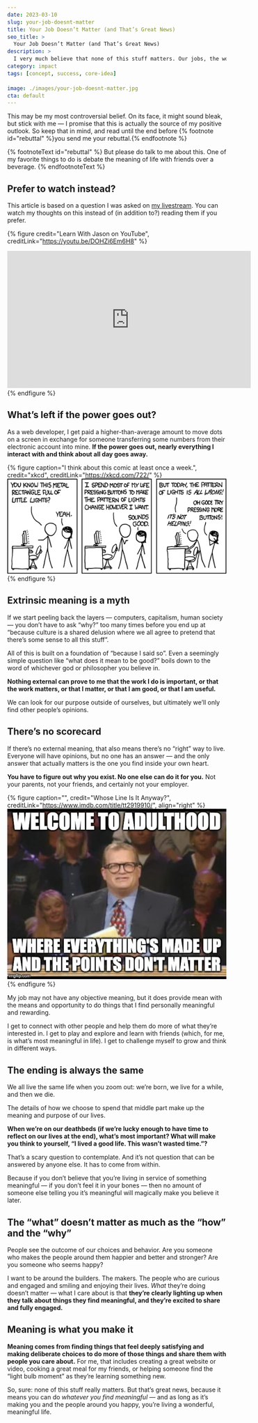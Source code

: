 ```yaml
---
date: 2023-03-10
slug: your-job-doesnt-matter
title: Your Job Doesn’t Matter (and That’s Great News)
seo_title: >
  Your Job Doesn’t Matter (and That’s Great News)
description: >
  I very much believe that none of this stuff matters. Our jobs, the work, all of it. It’s completely meaningless. I also believe this is a wonderful thing.
category: impact
tags: [concept, success, core-idea]

image: ./images/your-job-doesnt-matter.jpg
cta: default
---
```


This may be my most controversial belief. On its face, it might sound bleak, but stick with me — I promise that this is actually the source of my positive outlook. So keep that in mind, and read until the end before {% footnote id="rebuttal" %}you send me your rebuttal.{% endfootnote %}

{% footnoteText id="rebuttal" %}
  But please do talk to me about this. One of my favorite things to do is debate the meaning of life with friends over a beverage.
{% endfootnoteText %}

## Prefer to watch instead?

This article is based on a question I was asked on [my livestream](https://www.learnwithjason.dev). You can watch my thoughts on this instead of (in addition to?) reading them if you prefer.

{% figure
  credit="Learn With Jason on YouTube",
  creditLink="https://youtu.be/DOHZi6Em6H8"
%}
  <iframe width="560" height="315" src="https://www.youtube-nocookie.com/embed/DOHZi6Em6H8" title="YouTube video player" frameborder="0" allow="accelerometer; autoplay; clipboard-write; encrypted-media; gyroscope; picture-in-picture; web-share" allowfullscreen></iframe>
{% endfigure %}

## What’s left if the power goes out?

As a web developer, I get paid a higher-than-average amount to move dots on a screen in exchange for someone transferring some numbers from their electronic account into mine. **If the power goes out, nearly everything I interact with and think about all day goes away.**

{% figure
  caption="I think about this comic at least once a week.",
  credit="xkcd",
  creditLink="https://xkcd.com/722/"
%}
  ![Cueball and Megan are looking at his computer, on the desk. Cueball: You know this metal rectangle full of little lights? Megan: Yeah. Cueball: I spend most of my life pressing buttons to make the pattern of lights change however I want. Megan: Sounds good. Cueball: But today, the pattern of lights is all wrong! Megan: Oh god! Try pressing more buttons! Cueball: IT'S NOT HELPING!](./images/xkcd-computer-problems.jpg)
{% endfigure %} 

## Extrinsic meaning is a myth

If we start peeling back the layers — computers, capitalism, human society — you don’t have to ask “why?” too many times before you end up at “because culture is a shared delusion where we all agree to pretend that there’s some sense to all this stuff”.

All of this is built on a foundation of “because I said so”. Even a seemingly simple question like “what does it mean to be good?” boils down to the word of whichever god or philosopher you believe in.

**Nothing external can prove to me that the work I do is important, or that the work matters, or that I matter, or that I am good, or that I am useful.**

We can look for our purpose outside of ourselves, but ultimately we’ll only find other people’s opinions.

## There’s no scorecard

If there’s no external meaning, that also means there’s no “right” way to live. Everyone will have opinions, but no one has an answer — and the only answer that actually matters is the one you find inside your own heart.

**You have to figure out why you exist. No one else can do it for you.** Not your parents, not your friends, and certainly not your employer.

{% figure
  caption="",
  credit="Whose Line Is It Anyway?",
  creditLink="https://www.imdb.com/title/tt2919910/",
  align="right"
%}
  ![Drew Carey on Whose Line Is It Anyway? with the caption, "Welcome to adulthood where everything's made up and the points don't matter"](./images/your-job-doesnt-matter.jpg)
{% endfigure %}


My job may not have any objective meaning, but it does provide mean with the means and opportunity to do things that I find personally meaningful and rewarding.

I get to connect with other people and help them do more of what they’re interested in. I get to play and explore and learn with friends (which, for me, is what’s most meaningful in life). I get to challenge myself to grow and think in different ways.

## The ending is always the same

We all live the same life when you zoom out: we’re born, we live for a while, and then we die.

The details of how we choose to spend that middle part make up the meaning and purpose of our lives.

**When we’re on our deathbeds (if we’re lucky enough to have time to reflect on our lives at the end), what’s most important? What will make you think to yourself, “I lived a good life. This wasn’t wasted time.”?**

That’s a scary question to contemplate. And it’s not question that can be answered by anyone else. It has to come from within.

Because if you don’t believe that you’re living in service of something meaningful — if you don’t feel it in your bones — then no amount of someone else telling you it’s meaningful will magically make you believe it later.

## The “what” doesn’t matter as much as the “how” and the “why”

People see the outcome of our choices and behavior. Are you someone who makes the people around them happier and better and stronger? Are you someone who seems happy?

I want to be around the builders. The makers. The people who are curious and engaged and smiling and enjoying their lives. _What_ they’re doing doesn’t matter — what I care about is that **they’re clearly lighting up when they talk about things they find meaningful, and they’re excited to share and fully engaged.**

## Meaning is what you make it

**Meaning comes from finding things that feel deeply satisfying and making deliberate choices to do more of those things and share them with people you care about.** For me, that includes creating a great website or video, cooking a great meal for my friends, or helping someone find the “light bulb moment” as they’re learning something new.

So, sure: none of this stuff really matters. But that’s great news, because it means you can do _whatever you find meaningful_ — and as long as it’s making you and the people around you happy, you’re living a wonderful, meaningful life.